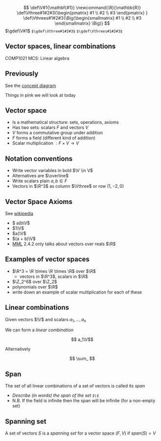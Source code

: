 $$
\def\V#1{\mathbf{#1}}
\newcommand{\R}{\mathbb{R}}
\def\Vthree#1#2#3{\begin{pmatrix} #1 \\ #2 \\  #3 \end{pmatrix} }
\def\Vthrees#1#2#3{\Big(\begin{smallmatrix} #1 \\ #2 \\  #3 \end{smallmatrix} \Big)}
$$$\gdef\V#1$
`$\gdef\Vthree#1#2#3$`
`$\gdef\Vthrees#1#2#3$`



## Vector spaces, linear combinations

COMP1021 MCS: Linear algebra


## Previously

See the [concept diagram](https://github.com/stevenaeola/linalg_lectures/blob/eda722174a07eaee5df5579226749d5d755a7e76/concepts.mmd)

Things in pink we will look at today



## Vector space

- Is a mathematical structure: sets, operations, axioms
- Has two sets: scalars $F$ and vectors $V$
- $V$ forms a commutative group under addition
- $F$ forms a field (different kind of addition)
- Scalar multiplication $: F \times V \rightarrow V$


## Notation conventions

- Write vector variables in bold $\V \in V$
- Alternatives are $\overline$
- Write scalars plain $a,b \in F$
- Vectors in $\R^3$ as column $\Vthree$ or row $(1,-2,0)$




## Vector Space Axioms

See [wikipedia](https://en.wikipedia.org/wiki/Vector_space#Definition_and_basic_properties)

- $ a(b\V$
- $1\V$
- $a(\V$
- $(a + b)\V$
- [MML](https://mml-book.github.io/) 2.4.2 only talks about vectors over reals $\R$


## Examples of vector spaces



- $\R^3 = \R \times \R \times \R$ over $\R$ 
  - vectors in $\R^3$, scalars in $\R$
- $\Z_2^6$ over $\Z_2$
- polynomials over $\R$
- write down an example of scalar multiplication for each of these


## Linear combinations

Given vectors $\V$ and scalars $a_1, \ldots ,a_n$

We can form a _linear combination_

$$ a_1\V$$

Alternatively

$$ \sum_ $$



## Span

The set of all linear combinations of a set of vectors is called its _span_


- _Describe (in words) the span of the set `$\$`_
- N.B. If the field is infinite then the span will be infinite (for a non-empty set)



## Spanning set

A set of vectors $S$ is a _spanning set_ for a vector space $(F,V)$ if $span(S)=V$
